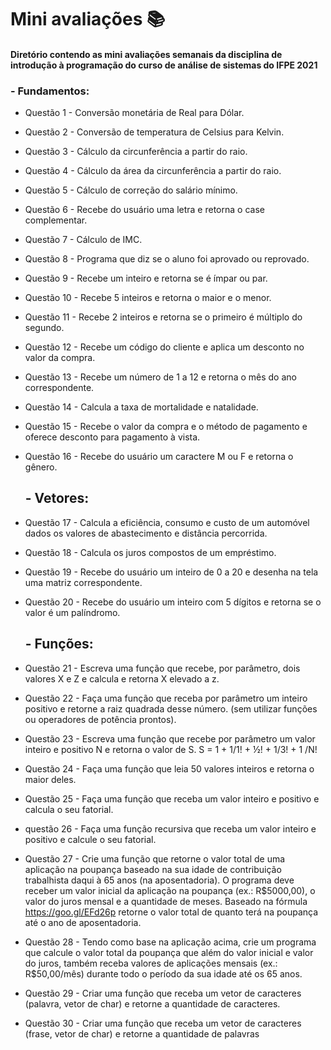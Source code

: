 # Mini avaliações :books:

#### Diretório contendo as mini avaliações semanais da disciplina de introdução à programação do curso de análise de sistemas do IFPE 2021

###  - Fundamentos:

- Questão 1 - Conversão monetária de Real para Dólar.

- Questão 2 - Conversão de temperatura de Celsius para Kelvin.

- Questão 3 - Cálculo da circunferência a partir do raio. 

- Questão 4 - Cálculo da área da circunferência a partir do raio.

- Questão 5 - Cálculo de correção do salário mínimo. 

- Questão 6 - Recebe do usuário uma letra e retorna o case complementar.

- Questão 7 - Cálculo de IMC.

- Questão 8 - Programa que diz se o aluno foi aprovado ou reprovado.

- Questão 9 - Recebe um inteiro e retorna se é ímpar ou par.

- Questão 10 - Recebe 5 inteiros e retorna o maior e o menor.

- Questão 11 - Recebe 2 inteiros e retorna se o primeiro é múltiplo do segundo.

- Questão 12 - Recebe um código do cliente e aplica um desconto no valor da compra.

- Questão 13 - Recebe um número de 1 a 12 e retorna o mês do ano correspondente.

- Questão 14 - Calcula a taxa de mortalidade e natalidade.

- Questão 15 - Recebe o valor da compra e o método de pagamento e oferece desconto para pagamento à vista. 

- Questão 16 - Recebe do usuário um caractere M ou F e retorna  o gênero.

  ## - Vetores:

- Questão 17 - Calcula a eficiência, consumo e custo de um automóvel dados os valores de abastecimento e distância percorrida.

- Questão 18 - Calcula os juros compostos de um empréstimo. 

- Questão 19 - Recebe do usuário um inteiro de 0 a 20 e desenha na tela uma matriz correspondente.

- Questão 20 - Recebe do usuário um inteiro com 5 dígitos e retorna se o valor é um palíndromo. 

  ## - Funções: 

- Questão 21 - Escreva uma função que recebe, por parâmetro, dois valores X e Z e calcula e retorna X elevado a z.

- Questão 22 - Faça uma função que receba por parâmetro um inteiro positivo e retorne a raiz quadrada desse número. (sem utilizar funções ou operadores de potência prontos). 

- Questão 23 - Escreva uma função que recebe por parâmetro um valor inteiro e positivo N e retorna o valor de S. S = 1 + 1/1! + ½! + 1/3! + 1 /N!

- Questão 24 - Faça uma função que leia 50 valores inteiros e retorna o maior deles.

- Questão 25 - Faça uma função que receba um valor inteiro e positivo e calcula o seu fatorial.

- questão 26 - Faça uma função recursiva que receba um valor inteiro e positivo e calcule o seu fatorial.

- Questão 27 - Crie uma função que retorne o valor total de uma aplicação na poupança baseado na sua idade de contribuição trabalhista daqui à 65 anos (na aposentadoria). O programa deve receber um valor inicial da aplicação na poupança (ex.: R$5000,00), o valor do juros mensal e a quantidade de meses. Baseado na fórmula https://goo.gl/EFd26p retorne o valor total de quanto terá na poupança até o ano de aposentadoria.

- Questão 28 - Tendo como base na aplicação acima, crie um programa que calcule o valor total da poupança que além do valor inicial e valor do juros, também receba valores de aplicações mensais (ex.: R$50,00/mês) durante todo o período da sua idade até os 65 anos.

- Questão 29 - Criar uma função que receba um vetor de caracteres (palavra, vetor de char) e retorne a quantidade de caracteres.

- Questão 30 - Criar uma função que receba um vetor de caracteres (frase, vetor de char) e retorne a quantidade de palavras

